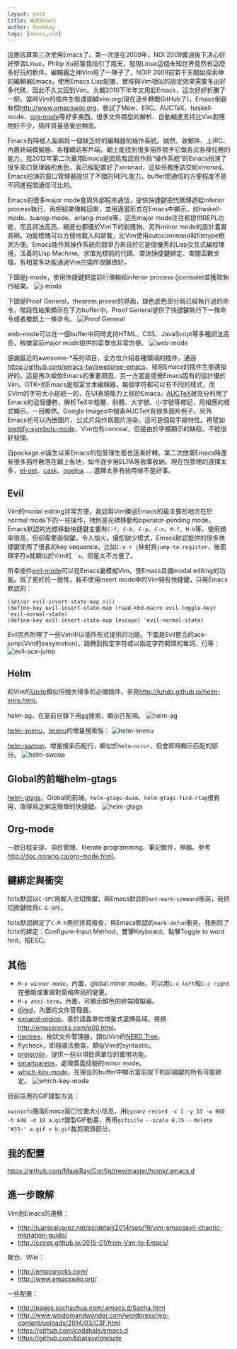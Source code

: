 ```yaml
---
layout: post
title: 皈依Emacs
author: MaskRay
tags: [emacs,vim]
---
```


這應該算第三次使用Emacs了。第一次是在2009年，NOI 2009醬油後下決心好好學習Linux，Philip Xu前輩我指引了兩天，發現Linux這個未知世界竟然有這麼多好玩的軟件。編輯器之神Vim用了一陣子了，NOIP 2009前若干天開始探索神的編輯器Emacs，使用Emacs Lisp配置，實現與Vim相似的設定效果需要多出好多代碼，因此不久又回到Vim。大概2010下半年又用起Emacs，這次好好折騰了一把。當時Vim的插件生態還圍繞vim.org(現在逐步轉戰GitHub了)，Emacs倒是有個<http://www.emacswiki.org>，嘗試了Mew、ERC、AUCTeX、haskell-mode、[org-mode](http://org-mode.org)等好多東西。很多文件類型的解析、自動縮進支持比Vim對應物好不少，插件質量感覺也稍高。

<!-- more -->

Emacs有時被人詬病爲一個缺乏好的編輯器的操作系統。誠然，收郵件、上IRC、內置終端模擬器、各種網站客戶端，網上能找到很多插件賦予它做各式各樣任務的能力。我2012年第二次棄用Emacs是因爲我認爲作爲“操作系統”的Emacs扮演了很多窗口管理器的角色，我已經配置好了xmonad，這些任務應該交給xmonad。Emacs扮演的窗口管理器提供了不錯的REPL能力，buffer間通信的方便程度不是不同進程間通信可比的。

Emacs的很多major mode會與外部程序通信，提供快捷鍵把代碼傳遞給inferior process執行，再把結果傳輸回來，並用適當形式在Emacs中顯示。如haskell-mode、tuareg-mode、erlang-mode等，這些major mode往往都提供REPL功能，而且詞法高亮、縮進也都優於Vim下的對應物。另外minor mode的設計着實高明，功能模塊可以方便地載入和卸載，比Vim使用autocommand和filetype檢測方便。Emacs能作爲操作系統的競爭力來自於它是個優秀的Lisp交互式編程環境，活着的Lisp Machine。求值光標前的代碼、查詢快捷鍵綁定、查閱函數文檔，有相當多功能通過Vim的插件很難做好。

下圖是j-mode，使用快捷鍵把當前行傳輸給inferior process (jconsole)並獲取執行結果。
![j-mode](/static/2015-09-18-conversion-to-emacs/j-mode.gif)

下圖是Proof General，theorem prover的界面，錄色底色部分爲已經執行過的命令，階段性結果顯示在下方buffer中。Proof General提供了快捷鍵執行下一條命令或者撤銷上一條命令。
![Proof General](/static/2015-09-18-conversion-to-emacs/proofgeneral.gif)

web-mode可以在一個buffer中同時支持HTML、CSS、JavaScript等多種詞法高亮，根據當前major mode提供的菜單也非常方便。
![web-mode](/static/2015-09-18-conversion-to-emacs/web-mode.jpg)

感謝最近的awesome-*系列項目，全方位介紹各種領域的插件，通過<https://github.com/emacs-tw/awesome-emacs>，發現Emacs的插件生態還挺好的。這是再次皈依Emacs的重要原因，另一方面是感覺Emacs固有的設計優於Vim。GTK+的Emacs是個富文本編輯器，每個字符都可以有不同的樣式，而GVim的字符大小是統一的，在UI表現能力上弱於Emacs。[AUCTeX](https://www.gnu.org/s/auctex/)就充分利用了Emacs的這個優勢，解析TeX中粗體、斜體、大字號、小字號等標記，用相應的樣式顯示，一目瞭然。Google Images中搜索AUCTeX有很多圖片例子。另外Emacs也可以內嵌圖片，公式片段作爲圖片渲染，這可是個殺手級特性。再譬如[prettify-symbols-mode](http://www.emacswiki.org/emacs/PrettySymbol)，Vim也有conceal，但是由於字體顯示的缺陷，不能很好發揮。

自package.el誕生以來Emacs的包管理生態也逐漸好轉。第二次放棄Emacs時還有很多插件散落在網上各地，如今逐步被ELPA等倉庫收納。現在包管理的選擇太多，[el-get](https://github.com/dimitri/el-get)、[cask](https://github.com/cask/cask)、[quelpa](https://github.com/quelpa/quelpa)……選擇太多有些時候不是好事。

## Evil

Vim的modal editing非常方便，我認爲Vim勝過Emacs的最主要的地方在於normal mode下的一些操作，特別是光標移動和operator-pending mode。Emacs默認的光標移動快捷鍵主要有`C-f`、`C-b`、`C-p`、`C-n`、`M-f`、`M-b`等，使用頻率很高，但卻需要兩個鍵，令人惱火。優於缺少模式，Emacs默認提供的很多快捷鍵使用了很長的key sequence，比如`C-x r j`映射爲`jump-to-register`，後面跟字符`a`就類似於Vim的`` `a``，但是太不方便了。

所幸插件[evil-mode](http://www.emacswiki.org/Evil)可以在Emacs裏模擬Vim，使Emacs具備modal editing的功能。爲了更好的一致性，我不使用insert mode中的Vim特有快捷鍵，只用Emacs默認的：

```emacs
(setcdr evil-insert-state-map nil)
(define-key evil-insert-state-map (read-kbd-macro evil-toggle-key) 'evil-normal-state)
(define-key evil-insert-state-map [escape] 'evil-normal-state)
```

Evil另外附帶了一些Vim中以插件形式提供的功能。下圖是Evil整合的ace-jump(Vim的easymotion)，跳轉到指定字符或以指定字符開頭的單詞、行等：
![evil-ace-jump](/static/2015-09-18-conversion-to-emacs/evil-ace-jump.gif)

## Helm

和Vim的[Unite](https://github.com/Shougo/unite.vim)類似但強大得多的必備插件，參見<http://tuhdo.github.io/helm-intro.html>。

helm-ag，在當前目錄下用[ag](https://github.com/ggreer/the_silver_searcher)搜索，顯示匹配項。
![helm-ag](/static/2015-09-18-conversion-to-emacs/helm-ag.gif)

[helm-imenu](https://github.com/emacs-helm/helm/blob/master/helm-imenu.el)，[Imenu](http://emacswiki.org/emacs/ImenuMode)的增量搜索版：
![helm-imenu](/static/2015-09-18-conversion-to-emacs/helm-imenu.gif)

[helm-swoop](https://github.com/ShingoFukuyama/helm-swoop)，增量搜索匹配行，類似於`helm-occur`，但會即時顯示匹配的部分。
![helm-swoop](/static/2015-09-18-conversion-to-emacs/helm-swoop.gif)

## Global的前端helm-gtags

[helm-gtags](https://github.com/syohex/emacs-helm-gtags)，Global的前端。`helm-gtags-dwim`、`helm-gtags-find-rtag`很有用，值得爲之綁定簡單的快捷鍵。
![helm-gtags](/static/2015-09-18-conversion-to-emacs/helm-gtags.gif)

## Org-mode

一款日程安排、項目管理、literate programming、筆記軟件，神器。參考<http://doc.norang.ca/org-mode.html>。

## 鍵綁定與衝突

fcitx默認以`C-SPC`爲輸入法切換鍵，與Emacs默認的`set-mark-command`衝突，我把切換鍵改爲`C-S-SPC`。

fcitx默認綁定了`C-M-h`用於拼寫檢查，與Emacs默認的`mark-defun`衝突，我刪除了fcitx的綁定：Configure-Input Method，雙擊Keyboard，點擊Toggle to word hint，按ESC。

## 其他

- `M-x winner-mode`，內置，global minor mode。可以用`C-c left`和`C-c right`在撤銷或重做對窗格佈局的變更。
- `M-x ansi-term`，內置，可顯示顏色的終端模擬器。
- [dired](http://emacswiki.org/emacs/DiredMode)，內置的文件管理器。
- [expand-region](https://github.com/magnars/expand-region.el)，基於語義單位增量式選擇區域。視頻<http://emacsrocks.com/e09.html>。
- [neotree](https://github.com/jaypei/emacs-neotree)，樹狀文件管理器，類似Vim的[NERD Tree](https://github.com/scrooloose/nerdtree)。
- flycheck，即時語法檢查，類似Vim的syntastic。
- [projectile](https://github.com/bbatsov/projectile)，提供一些以項目爲單位的實用功能。
- [smartparens](https://github.com/Fuco1/smartparens)，處理廣義括號的minor mode。
- [which-key-mode](https://github.com/justbur/emacs-which-key)，在彈出的buffer中顯示當前按下的前綴鍵的所有可能綁定。
  ![which-key-mode](/static/2015-09-18-conversion-to-emacs/which-key-mode.jpg)

目前採用的GIF錄製方法：

`xwininfo`獲取Emacs窗口位置大小信息，用`byzanz-record -x 1 -y 33 -w 960 -h 640 -d 10 a.gif`錄製GIF動畫，再用`gifsicle --scale 0.75 --delete '#33-' a.gif > b.gif`裁剪開頭部分。

## 我的配置

<https://github.com/MaskRay/Config/tree/master/home/.emacs.d>

## 進一步瞭解

Vim到Emacs的遷移：

- <http://juanjoalvarez.net/es/detail/2014/sep/19/vim-emacsevil-chaotic-migration-guide/>
- <http://ceyes.github.io/2015-01/from-Vim-to-Emacs/>

聚合、Wiki：

- <http://emacsrocks.com/>
- <http://www.emacswiki.org/>

一些配置：

- <http://pages.sachachua.com/.emacs.d/Sacha.html>
- <http://www.wisdomandwonder.com/wordpress/wp-content/uploads/2014/03/C3F.html>
- <https://github.com/codahale/emacs.d>
- <https://github.com/bbatsov/prelude>
